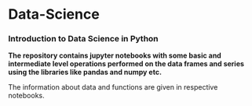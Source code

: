 # Data-Science
### Introduction to Data Science in Python
**The repository contains jupyter notebooks with some basic and intermediate level operations performed on the data frames and series using the libraries like pandas and numpy etc.**<br/>

The information about data and functions are given in respective notebooks.
